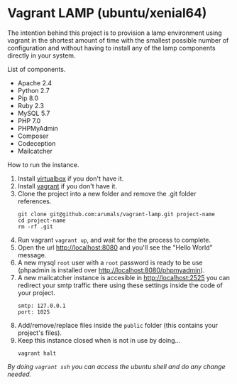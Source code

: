 # Vagrant LAMP (ubuntu/xenial64)

The intention behind this project is to provision a lamp environment using vagrant in the shortest amount of time with the smallest possible number of configuration and without having to install any of the lamp components directly in your system.

List of components.
- Apache 2.4
- Python 2.7
- Pip 8.0
- Ruby 2.3
- MySQL 5.7
- PHP 7.0
- PHPMyAdmin
- Composer
- Codeception
- Mailcatcher

How to run the instance.

1. Install [virtualbox](https://www.virtualbox.org/wiki/Downloads) if you don't have it.
2. Install [vagrant](https://www.vagrantup.com/downloads.html) if you don't have it.
3. Clone the project into a new folder and remove the .git folder references.
    ```
    git clone git@github.com:arumals/vagrant-lamp.git project-name
    cd project-name
    rm -rf .git
    ```
4. Run vagrant `vagrant up`, and wait for the the process to complete.
5. Open the url [http://localhost:8080](http://localhost:8080) and you'll see the "Hello World" message.
6. A new mysql `root` user with a `root` password is ready to be use (phpadmin is installed over [http://localhost:8080/phpmyadmin](http://localhost:8080/phpmyadmin)).
7. A new mailcatcher instance is accesible in [http://localhost:2525](http://localhost:2525) you can redirect your smtp traffic there using these settings inside the code of your project.
    ```
    smtp: 127.0.0.1
    port: 1025
    ```
7. Add/remove/replace files inside the `public` folder (this contains your project's files).
8. Keep this instance closed when is not in use by doing...
    ```
    vagrant halt
    ```

*By doing `vagrant ssh` you can access the ubuntu shell and do any change needed.*
